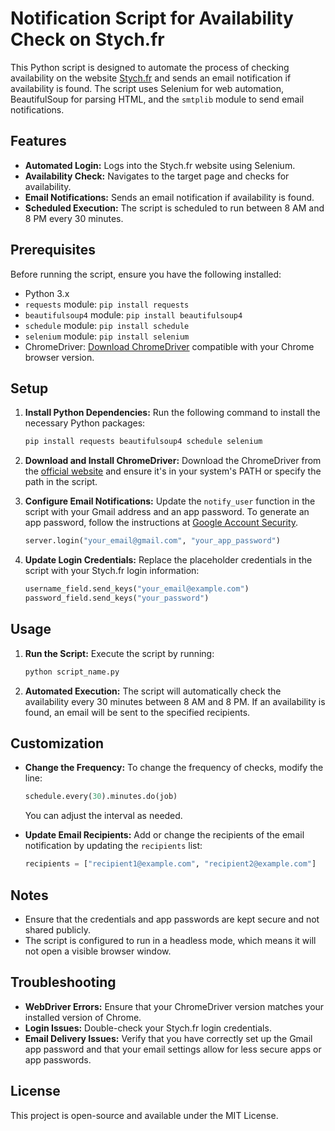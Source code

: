# Notification Script for Availability Check on Stych.fr

This Python script is designed to automate the process of checking availability on the website [Stych.fr](https://www.stych.fr) and sends an email notification if availability is found. The script uses Selenium for web automation, BeautifulSoup for parsing HTML, and the `smtplib` module to send email notifications.

## Features

- **Automated Login:** Logs into the Stych.fr website using Selenium.
- **Availability Check:** Navigates to the target page and checks for availability.
- **Email Notifications:** Sends an email notification if availability is found.
- **Scheduled Execution:** The script is scheduled to run between 8 AM and 8 PM every 30 minutes.

## Prerequisites

Before running the script, ensure you have the following installed:

- Python 3.x
- `requests` module: `pip install requests`
- `beautifulsoup4` module: `pip install beautifulsoup4`
- `schedule` module: `pip install schedule`
- `selenium` module: `pip install selenium`
- ChromeDriver: [Download ChromeDriver](https://sites.google.com/chromium.org/driver/) compatible with your Chrome browser version.

## Setup

1. **Install Python Dependencies:**
   Run the following command to install the necessary Python packages:

   ```bash
   pip install requests beautifulsoup4 schedule selenium
   ```

2. **Download and Install ChromeDriver:**
   Download the ChromeDriver from the [official website](https://sites.google.com/chromium.org/driver/) and ensure it's in your system's PATH or specify the path in the script.

3. **Configure Email Notifications:**
   Update the `notify_user` function in the script with your Gmail address and an app password. To generate an app password, follow the instructions at [Google Account Security](https://myaccount.google.com/apppasswords).

   ```python
   server.login("your_email@gmail.com", "your_app_password")
   ```

4. **Update Login Credentials:**
   Replace the placeholder credentials in the script with your Stych.fr login information:

   ```python
   username_field.send_keys("your_email@example.com")
   password_field.send_keys("your_password")
   ```

## Usage

1. **Run the Script:**
   Execute the script by running:

   ```bash
   python script_name.py
   ```

2. **Automated Execution:**
   The script will automatically check the availability every 30 minutes between 8 AM and 8 PM. If an availability is found, an email will be sent to the specified recipients.

## Customization

- **Change the Frequency:**
  To change the frequency of checks, modify the line:

  ```python
  schedule.every(30).minutes.do(job)
  ```

  You can adjust the interval as needed.

- **Update Email Recipients:**
  Add or change the recipients of the email notification by updating the `recipients` list:

  ```python
  recipients = ["recipient1@example.com", "recipient2@example.com"]
  ```

## Notes

- Ensure that the credentials and app passwords are kept secure and not shared publicly.
- The script is configured to run in a headless mode, which means it will not open a visible browser window.

## Troubleshooting

- **WebDriver Errors:** Ensure that your ChromeDriver version matches your installed version of Chrome.
- **Login Issues:** Double-check your Stych.fr login credentials.
- **Email Delivery Issues:** Verify that you have correctly set up the Gmail app password and that your email settings allow for less secure apps or app passwords.

## License

This project is open-source and available under the MIT License.